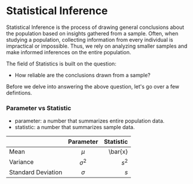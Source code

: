 # Statistical Inference

Statistical Inference is the process of drawing general conclusions about the population based on insights gathered from a sample. Often, when studying a population, collecting information from every individual is impractical or impossible. Thus, we rely on analyzing smaller samples and make informed inferences on the entire population. 

The field of Statistics is built on the question:

- How reliable are the conclusions drawn from a sample? 

Before we delve into answering the above question, let's go over a few defintions. 

### Parameter vs Statistic

- parameter: a number that summarizes entire population data.
- statistic: a number that summarizes sample data.

|          | Parameter | Statistic |
| :---------------- | :------: | ----: |
| Mean       |   $\mu$  | \bar{x} |
| Variance          |   $\sigma^{2}$   | $s^{2}$|
| Standard Deviation   |   $\sigma$  | $s$ |